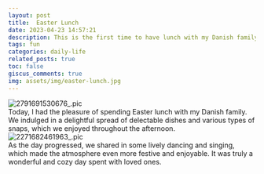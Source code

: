 ```yaml
---
layout: post
title:  Easter Lunch
date: 2023-04-23 14:57:21
description: This is the first time to have lunch with my Danish family at Easter.
tags: fun
categories: daily-life
related_posts: true
toc: false
giscus_comments: true
img: assets/img/easter-lunch.jpg
---
```


<div class="row mt-3">
    <div class="col-sm mt-3 mt-md-0">
			<img src="https://i.imgur.com/vLzxoBJ.jpeg" alt="2791691530676_.pic" class="img-fluid rounded z-depth-1" data-zoomable/>
    </div>
</div>
Today, I had the pleasure of spending Easter lunch with my Danish family. We indulged in a delightful spread of delectable dishes and various types of snaps, which we enjoyed throughout the afternoon.

<div class="row mt-3">
    <div class="col-sm mt-3 mt-md-0">
		 <img src="https://i.imgur.com/3ztnuQz.jpeg" alt="2271682461963_.pic" class="img-fluid rounded z-depth-1" data-zoomable/>
    </div>
</div>
As the day progressed, we shared in some lively dancing and singing, which made the atmosphere even more festive and enjoyable. It was truly a wonderful and cozy day spent with loved ones.


